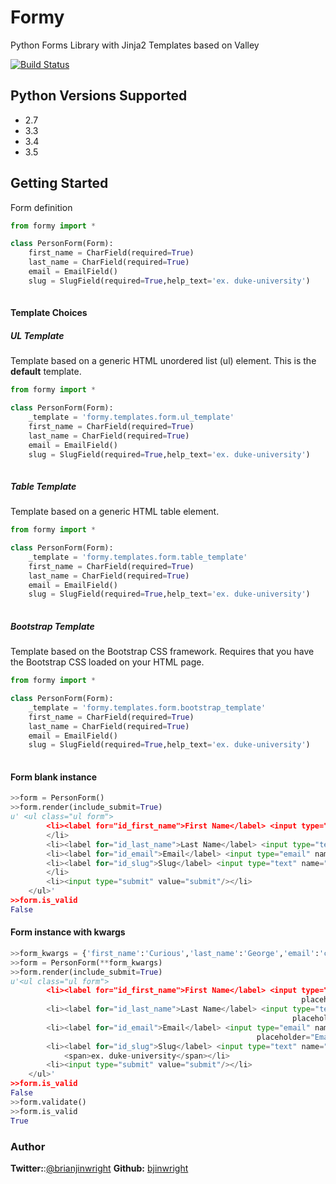 # Formy
Python Forms Library with Jinja2 Templates based on Valley

[![Build Status](https://travis-ci.org/capless/formy.svg?branch=master)](https://travis-ci.org/capless/formy)

## Python Versions Supported
  - 2.7
  - 3.3
  - 3.4
  - 3.5 
 
## Getting Started

Form definition
```python
from formy import *

class PersonForm(Form):
    first_name = CharField(required=True)
    last_name = CharField(required=True)
    email = EmailField()
    slug = SlugField(required=True,help_text='ex. duke-university')
    
```
#### Template Choices

##### UL Template
Template based on a generic HTML unordered list (ul) element. This is the **default** template.
```python
from formy import *

class PersonForm(Form):
    _template = 'formy.templates.form.ul_template'
    first_name = CharField(required=True)
    last_name = CharField(required=True)
    email = EmailField()
    slug = SlugField(required=True,help_text='ex. duke-university')
    
```
##### Table Template
Template based on a generic HTML table element.
```python
from formy import *

class PersonForm(Form):
    _template = 'formy.templates.form.table_template'
    first_name = CharField(required=True)
    last_name = CharField(required=True)
    email = EmailField()
    slug = SlugField(required=True,help_text='ex. duke-university')
    
```
##### Bootstrap Template
Template based on the Bootstrap CSS framework. Requires that you have the Bootstrap CSS loaded on your HTML page.
```python
from formy import *

class PersonForm(Form):
    _template = 'formy.templates.form.bootstrap_template'
    first_name = CharField(required=True)
    last_name = CharField(required=True)
    email = EmailField()
    slug = SlugField(required=True,help_text='ex. duke-university')
    
```

#### Form blank instance
```python
>>form = PersonForm()
>>form.render(include_submit=True)
u' <ul class="ul form">
        <li><label for="id_first_name">First Name</label> <input type="text" name="first_name" placeholder="First"/>
        </li>
        <li><label for="id_last_name">Last Name</label> <input type="text" name="last_name" placeholder="Last"/></li>
        <li><label for="id_email">Email</label> <input type="email" name="email" placeholder="Email"/></li>
        <li><label for="id_slug">Slug</label> <input type="text" name="slug" placeholder="Slug"/> <span>ex. duke-university</span>
        </li>
        <li><input type="submit" value="submit"/></li>
    </ul>'
>>form.is_valid
False
```
#### Form instance with kwargs
```python
>>form_kwargs = {'first_name':'Curious','last_name':'George','email':'curious@george.com','slug':'curious-george'}
>>form = PersonForm(**form_kwargs)
>>form.render(include_submit=True)
u'<ul class="ul form">
        <li><label for="id_first_name">First Name</label> <input type="text" name="first_name" value="Curious"
                                                                 placeholder="First"/></li>
        <li><label for="id_last_name">Last Name</label> <input type="text" name="last_name" value="George"
                                                               placeholder="Last"/></li>
        <li><label for="id_email">Email</label> <input type="email" name="email" value="curious@george.com"
                                                       placeholder="Email"/></li>
        <li><label for="id_slug">Slug</label> <input type="text" name="slug" value="curious-george" placeholder="Slug"/>
            <span>ex. duke-university</span></li>
        <li><input type="submit" value="submit"/></li>
    </ul>'
>>form.is_valid
False
>>form.validate()
>>form.is_valid
True
```

### Author

**Twitter:**:[@brianjinwright](https://twitter.com/brianjinwright)
**Github:** [bjinwright](https://github.com/bjinwright)
